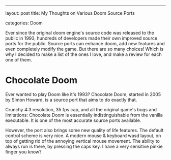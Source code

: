---
layout: post
title: My Thoughts on Various Doom Source Ports

categories: Doom

Ever since the original doom engine's source code was released to the public in 1993, hundreds of developers made their own improved source ports for the public. Source ports can enhance doom, add new features and even completely modify the game. But there are so many choices! Which is why I decided to make a list of the ones I love, and make a review for each one of them.

# Chocolate Doom
Ever wanted to play Doom like it's 1993? Chocolate Doom, started in 2005 by Simon Howard, is a source port that aims to do exactly that.

Crunchy 4:3 resolution, 35 fps cap, and all the original game's bugs and limitations: Chocolate Doom is essentially indistinguishable from the vanilla executable. It is one of the most accurate source ports available.

However, the port also brings some new quality of life features. The default control scheme is very nice. A modern mouse & keyboard wasd layout, on top of getting rid of the annoying vertical mouse movement. The ability to always run is there, by pressing the caps key. I have a very sensitive pinkie finger you know?
<!--stackedit_data:
eyJoaXN0b3J5IjpbMjA4MTkzODk4NCwxNjQ1NTQ3NTczLDg1Nj
E5MzA4MiwtMTI0NjMzMzM2MywxNzI3NTY0Mzg5LC0zOTYwMzcw
MjQsODczNjkwMjM4LC0xNDE5OTczNTAyLDIwNTcxOTU2MCwtOT
I3OTI4NjgyLDE5NTE2NTM0ODIsOTU0NDQwOTcwXX0=
-->